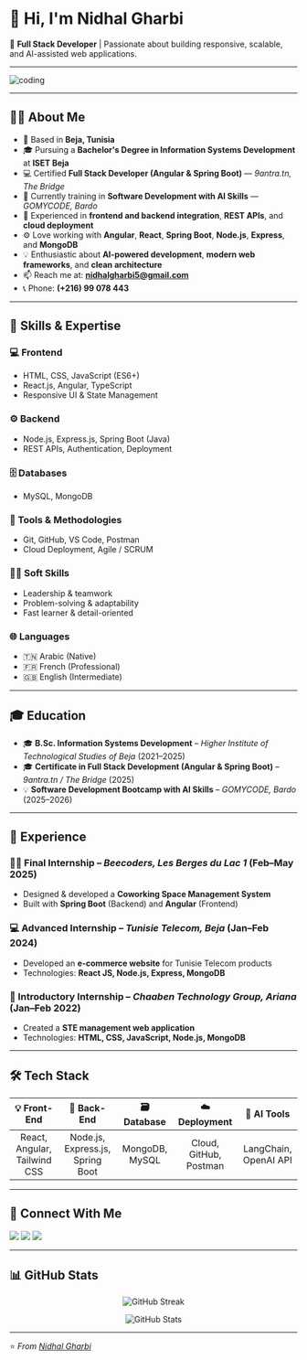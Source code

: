 # 👋 Hi, I'm Nidhal Gharbi  

🚀 **Full Stack Developer** | Passionate about building responsive, scalable, and AI-assisted web applications.

---

![coding](https://i.giphy.com/media/qgQUggAC3Pfv687qPC/giphy.gif)

---

## 👨‍💻 About Me  

- 📍 Based in **Beja, Tunisia**  
- 🎓 Pursuing a **Bachelor's Degree in Information Systems Development** at **ISET Beja**  
- 💻 Certified **Full Stack Developer (Angular & Spring Boot)** — *9antra.tn, The Bridge*  
- 🤖 Currently training in **Software Development with AI Skills** — *GOMYCODE, Bardo*  
- 🧩 Experienced in **frontend and backend integration**, **REST APIs**, and **cloud deployment**  
- ⚙️ Love working with **Angular**, **React**, **Spring Boot**, **Node.js**, **Express**, and **MongoDB**  
- 💡 Enthusiastic about **AI-powered development**, **modern web frameworks**, and **clean architecture**  
- 📫 Reach me at: **nidhalgharbi5@gmail.com**  
- 📞 Phone: **(+216) 99 078 443**

---

## 🧠 Skills & Expertise  

### 💻 Frontend
- HTML, CSS, JavaScript (ES6+)
- React.js, Angular, TypeScript
- Responsive UI & State Management

### ⚙️ Backend
- Node.js, Express.js, Spring Boot (Java)
- REST APIs, Authentication, Deployment

### 🗄️ Databases
- MySQL, MongoDB

### 🧰 Tools & Methodologies
- Git, GitHub, VS Code, Postman  
- Cloud Deployment, Agile / SCRUM

### 🧑‍💼 Soft Skills
- Leadership & teamwork  
- Problem-solving & adaptability  
- Fast learner & detail-oriented  

### 🌐 Languages
- 🇹🇳 Arabic (Native)  
- 🇫🇷 French (Professional)  
- 🇬🇧 English (Intermediate)

---

## 🎓 Education  

- 🎓 **B.Sc. Information Systems Development** – *Higher Institute of Technological Studies of Beja* (2021–2025)  
- 🎓 **Certificate in Full Stack Development (Angular & Spring Boot)** – *9antra.tn / The Bridge* (2025)  
- 💡 **Software Development Bootcamp with AI Skills** – *GOMYCODE, Bardo* (2025–2026)  

---

## 💼 Experience  

### 🧑‍💻 Final Internship – *Beecoders, Les Berges du Lac 1* (Feb–May 2025)
- Designed & developed a **Coworking Space Management System**  
- Built with **Spring Boot** (Backend) and **Angular** (Frontend)

### 💻 Advanced Internship – *Tunisie Telecom, Beja* (Jan–Feb 2024)
- Developed an **e-commerce website** for Tunisie Telecom products  
- Technologies: **React JS, Node.js, Express, MongoDB**

### 🌱 Introductory Internship – *Chaaben Technology Group, Ariana* (Jan–Feb 2022)
- Created a **STE management web application**  
- Technologies: **HTML, CSS, JavaScript, Node.js, MongoDB**

---

## 🛠 Tech Stack  

| 💡 Front-End | 🔧 Back-End | 🗃️ Database | ☁️ Deployment | 🤖 AI Tools |
|:-------------:|:------------:|:-------------:|:--------------:|:-------------:|
| React, Angular, Tailwind CSS | Node.js, Express.js, Spring Boot | MongoDB, MySQL | Cloud, GitHub, Postman | LangChain, OpenAI API |

---

## 🤝 Connect With Me  

<p align="left">
<a href="https://github.com/nidhalgharbi"><img src="https://img.shields.io/badge/GitHub-181717?style=for-the-badge&logo=github" /></a>
<a href="mailto:nidhalgharbi5@gmail.com"><img src="https://img.shields.io/badge/Gmail-D14836?style=for-the-badge&logo=gmail&logoColor=white" /></a>
<a href="https://www.linkedin.com/in/nidhal-gharbi-536140385"><img src="https://img.shields.io/badge/LinkedIn-0077B5?style=for-the-badge&logo=linkedin&logoColor=white" /></a>
</p>

---

## 📊 GitHub Stats  

<p align="center">
<img src="https://github-readme-streak-stats.herokuapp.com/?user=nidhalgharbi&theme=tokyonight" alt="GitHub Streak" />
</p>

<p align="center">
<img src="https://github-readme-stats.vercel.app/api?username=nidhalgharbi&show_icons=true&theme=tokyonight" alt="GitHub Stats" />
</p>

---

⭐️ *From [Nidhal Gharbi](https://github.com/nidhalgharbi)*
